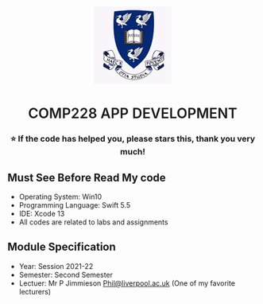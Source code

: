 <p align="center">
  <a href="https://www.liverpool.ac.uk/" target="blank">
    <img src="Liverpool_logo.png" alt="Logo" width="156" height="156">
  </a>
 <h1 align="center" style="font-weight: 600">COMP228	APP DEVELOPMENT</h1>
 <h3 align="center" backgroundcolor="red">⭐ If the code has helped you, please stars this, thank you very much!</h3>
 
 ## Must See Before Read My code
* Operating System: Win10
* Programming Language: Swift 5.5
* IDE: Xcode 13
* All codes are related to labs and assignments

 ## Module Specification
* Year: Session 2021-22
* Semester: Second Semester
* Lectuer: Mr P Jimmieson  Phil@liverpool.ac.uk (One of my favorite lecturers)
